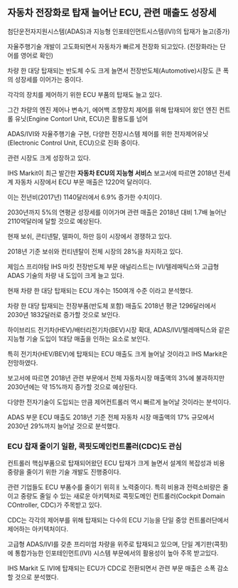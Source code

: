 ## 자동차 전장화로 탑재 늘어난 ECU, 관련 매출도 성장세 

첨단운전자지원시스템(ADAS)과 지능형 인포테인먼트시스템(IVI)의 탑재가 늘고(증가)

자율주행기술 개발이 고도화되면서 자동차가 빠르게 전장화 되고있다. (전장화라는 단어를 영어로 확인)





차량 한 대당 탑재되는 반도체 수도 크게 늘면서 전장반도체(Automotive)시장도 큰 폭의 성장세를 이어가는 중이다.

각각의 장치를 제어하기 위한 ECU 부품의 탑재도 늘고 있다.

그간 차량의 엔진 제어나 변속기, 에어백 조향장치 제어를 위해 탑재되어 왔던 엔진 컨트롤 유닛(Engine Contorl Unit, ECU)은 활용도를 넘어 

ADAS/IVI와 자율주행기술 구현, 다양한 전장시스템 제어를 위한 전자제어유닛(Electronic Control Unit, ECU)으로 진화 중이다.

관련 시장도 크게 성장하고 있다. 



IHS Markit이 최근 발간한 **자동차 ECU의 지능형 서비스** 보고서에 따르면 2018년 전세계 자동차 시장에서 ECU 부문 매출은 1220억 달러이다.

이는 전년비(2017년) 1140달러에서 6.9% 증가한 수치이다. 

2030년까지 5%의 연평균 성장세를 이어가며 관련 매출은 2018년 대비 1.7배 늘어난 2110억달러에 달할 것으로 예상된다.

현재 보쉬, 콘티넨탈, 델파이, 하만 등이 시장에서 경쟁하고 있다. 



2018년 기준 보쉬와 컨티넨탈이 전체 시장의 28%을 차지하고 있다.

제임스 프리야탐 IHS 마킷 전장반도체 부문 애널리스트는 IVI/텔레매틱스와 고급형 ADAS 기술의 차량 내 도입이 크게 늘고 있다.

현재 차량 한 대당 탑재되는 ECU 개수는 150여개 수준 이라고 분석했다. 


차량 한 대당 탑재되는 전장부품(반도체 포함) 매출도 2018년 평균 1296달러에서 2030년 1832달러로 증가할 것으로 보인다.

하이브리드 전기차(HEV)/배터리전기차(BEV)시장 확대, ADAS/IVI/텔레매틱스와 같은 지능형 기술 도입이 1대당 매출을 인하는 요소로 보인다. 


특히 전기차(HEV/BEV)에 탑재되는 ECU 매출도 크게 늘어날 것이라고 IHS Markit은 전망하였다. 

보고서에 따르면 2018년 관련 부문에서 전체 자동차시장 매출액의 3%에 불과하지만 2030년에는 약 15%까지 증가할 것으로 예상된다. 

다양한 전자기술이 도입되는 만큼 제어컨트롤러 역시 빠르게 늘어날 것이라는 분석이다.

ADAS 부문 ECU 매출도 2018년 기준 전체 자동차 시장 매출액의 17% 규모에서 2030년 29%까지 늘어날 것으로 분석했다.


### ECU 찹재 줄이기 일환, 콕핏도메인컨트롤러(CDC)도 관심

컨트롤러 핵심부품으로 탑재되어왔던 ECU 탑재가 크게 늘면서 설계의 복잡성과 비용 중량을 줄이기 위한 기술 개발도 진행중이다.

관련 기업들도 ECU 부품수를 줄이기 위히ㅐ 노력중이다. 특히 비용과 전력소비량은 줄이고 중량도 줄일 수 있는 새로운 아키텍처로 콕핏도메인 컨트롤러(Cockpit Domain COntroller, CDC)가 주목받고 있다.

CDC는 각각의 제어부를 위해 탑재되는 다수의 ECU 기능을 단일 중앙 컨트롤러단에서 제어하는 아키텍처이다.

고급형 ADAS/IVI를 갖춘 프리미엄 차량을 위주로 탑재되고 있으며, 단일 계기판(콕핏)에 통합가능한 인포테인먼트(IVI) 시스템 부문에서의 활용성이 높아 주목 받고있다.



IHS Markit 도 IVI에 탑재되는 ECU가 CDC로 전환되면서 관련 부문 매출은 소폭 감소할 것으로 분석했다. 

